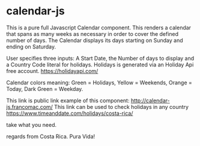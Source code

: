 # calendar-js

This is a pure full Javascript Calendar component. This renders a calendar that spans as many weeks as necessary in order to cover the defined number of days. The Calendar displays its days starting on Sunday and ending on Saturday. 

User specifies three inputs: A Start Date, the Number of days to display and a Country Code literal for holidays. Holidays is generated via an Holiday Api free account. https://holidayapi.com/

Calendar colors meaning: Green = Holidays, Yellow = Weekends, Orange = Today, Dark Green = Weekday.

This link is public link example of this component: http://calendar-js.francomac.com/
This link can be used to check holidays in any country https://www.timeanddate.com/holidays/costa-rica/

take what you need. 

regards from Costa Rica. Pura Vida!
